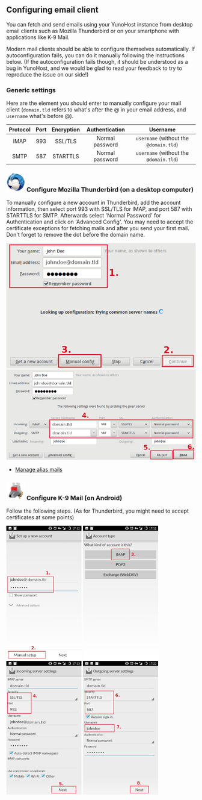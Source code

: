 ## Configuring email client

You can fetch and send emails using your YunoHost instance from desktop email clients such as Mozilla Thunderbird or on your smartphone with applications like K-9 Mail.

Modern mail clients should be able to configure themselves automatically. If autoconfiguration fails, you can do it manually following the instructions below. (If the autoconfiguration fails though, it should be understood as a bug in YunoHost, and we would be glad to read your feedback to try to reproduce the issue on our side!)

### Generic settings

Here are the element you should enter to manually configure your mail client (`domain.tld` refers to what's after the @ in your email address, and `username` what's before @).

| Protocol | Port | Encryption | Authentication  | Username                               |
| :--:     | :-:  | :--:       | :--:            | :--:                                   | 
| IMAP     | 993  | SSL/TLS    | Normal password | `username` (without the `@domain.tld`) |
| SMTP     | 587  | STARTTLS   | Normal password | `username` (without the `@domain.tld`) |

### <img src="images/thunderbird.png" width=50> Configure Mozilla Thunderbird (on a desktop computer)

To manually configure a new account in Thunderbird, add the account information, then select port 993 with SSL/TLS for IMAP, and port 587 with STARTTLS for SMTP. Afterwards select 'Normal Password' for Authentication and click on 'Advanced Config'. You may need to accept the certificate exceptions for fetching mails and after you send your first mail. Don't forget to remove the dot before the domain name.

<img src="/images/thunderbird_config_1.png" width=900>
<img src="/images/thunderbird_config_2.png" width=900>

* [Manage alias mails](https://support.mozilla.org/en-US/kb/configuring-email-aliases)

### <img src="images/k9mail.png" width=50> Configure K-9 Mail (on Android)

Follow the following steps. (As for Thunderbird, you might need to accept certificates at some points)

<a href="/images/k9mail_config_1.png"><img src="/images/k9mail_config_1.png" width=200/></a>
<a href="/images/k9mail_config_2.png"><img src="/images/k9mail_config_2.png" width=200/></a>
<a href="/images/k9mail_config_3.png"><img src="/images/k9mail_config_3.png" width=200/></a>
<a href="/images/k9mail_config_4.png"><img src="/images/k9mail_config_4.png" width=200/></a>

